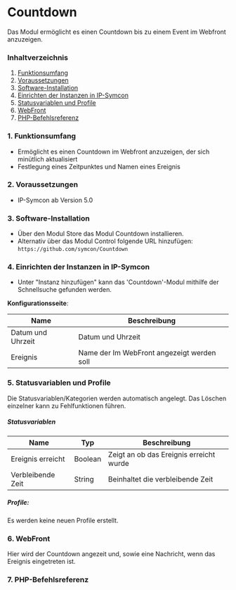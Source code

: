 # Countdown
Das Modul ermöglicht es einen Countdown bis zu einem Event im Webfront anzuzeigen.

### Inhaltverzeichnis

1. [Funktionsumfang](#1-funktionsumfang)
2. [Voraussetzungen](#2-voraussetzungen)
3. [Software-Installation](#3-software-installation)
4. [Einrichten der Instanzen in IP-Symcon](#4-einrichten-der-instanzen-in-ip-symcon)
5. [Statusvariablen und Profile](#5-statusvariablen-und-profile)
6. [WebFront](#6-webfront)
7. [PHP-Befehlsreferenz](#7-php-befehlsreferenz)

### 1. Funktionsumfang

* Ermöglicht es einen Countdown im Webfront anzuzeigen, der sich minütlich aktualisiert
* Festlegung eines Zeitpunktes und Namen eines Ereignis

### 2. Voraussetzungen

- IP-Symcon ab Version 5.0

### 3. Software-Installation

* Über den Modul Store das Modul Countdown installieren.
* Alternativ über das Modul Control folgende URL hinzufügen:
`https://github.com/symcon/Countdown`  

### 4. Einrichten der Instanzen in IP-Symcon

- Unter "Instanz hinzufügen" kann das 'Countdown'-Modul mithilfe der Schnellsuche gefunden werden.  

__Konfigurationsseite__:

Name              |  Beschreibung
----------------- | -------------------------------------
Datum und Uhrzeit | Datum und Uhrzeit  
Ereignis          | Name der Im WebFront angezeigt werden soll


### 5. Statusvariablen und Profile

Die Statusvariablen/Kategorien werden automatisch angelegt. Das Löschen einzelner kann zu Fehlfunktionen führen.

##### Statusvariablen

Name              | Typ     | Beschreibung
----------------- | ------- | --------------------------------
Ereignis erreicht | Boolean | Zeigt an ob das Ereignis erreicht wurde
Verbleibende Zeit | String  | Beinhaltet die verbleibende Zeit 

##### Profile:

Es werden keine neuen Profile erstellt.

### 6. WebFront

Hier wird der Countdown angezeit und, sowie eine Nachricht, wenn das Ereignis eingetreten ist.

### 7. PHP-Befehlsreferenz


